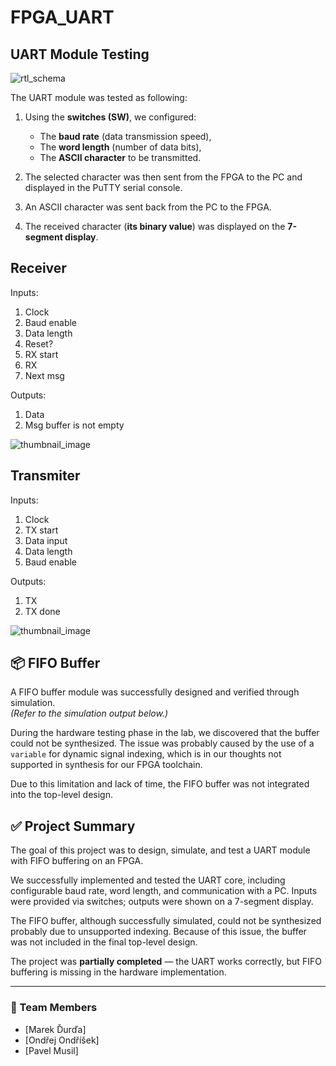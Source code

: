 # FPGA_UART


## UART Module Testing

![rtl_schema](https://github.com/user-attachments/assets/1d76a09e-101a-47b9-8a97-def205739b2e)

The UART module was tested as following:

1. Using the **switches (SW)**, we configured:
   - The **baud rate** (data transmission speed),
   - The **word length** (number of data bits),
   - The **ASCII character** to be transmitted.

2. The selected character was then sent from the FPGA to the PC and displayed in the PuTTY serial console.

3. An ASCII character was sent back from the PC to the FPGA.

4. The received character (**its binary value**) was displayed on the **7-segment display**.


## Receiver
Inputs:
1) Clock
2) Baud enable
3) Data length
4) Reset?
5) RX start
6) RX
7) Next msg

Outputs:
1) Data
2) Msg
buffer is not empty

![thumbnail_image](https://github.com/user-attachments/assets/afb98a04-9d87-4f61-b18e-1056e1194ba0)


## Transmiter
Inputs:
1) Clock
2) TX start
3) Data input
4) Data length
5) Baud enable

Outputs:
1) TX
2) TX done

![thumbnail_image](https://github.com/user-attachments/assets/048f75a0-91db-4b56-8333-fce31b304478)

## 📦 FIFO Buffer

A FIFO buffer module was successfully designed and verified through simulation.  
*(Refer to the simulation output below.)*

During the hardware testing phase in the lab, we discovered that the buffer could not be synthesized. The issue was probably caused by the use of a `variable` for dynamic signal indexing, which is in our thoughts not supported in synthesis for our FPGA toolchain.

Due to this limitation and lack of time, the FIFO buffer was not integrated into the top-level design.

## ✅ Project Summary

The goal of this project was to design, simulate, and test a UART module with FIFO buffering on an FPGA.

We successfully implemented and tested the UART core, including configurable baud rate, word length, and communication with a PC. Inputs were provided via switches; outputs were shown on a 7-segment display.

The FIFO buffer, although successfully simulated, could not be synthesized probably due to unsupported indexing. Because of this issue, the buffer was not included in the final top-level design.

The project was **partially completed** — the UART works correctly, but FIFO buffering is missing in the hardware implementation.

---

### 👥 Team Members

- [Marek Ďurďa]
- [Ondřej Ondříšek]  
- [Pavel Musil]
